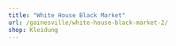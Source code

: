 ```yaml
---
title: "White House Black Market"
url: /gainesville/white-house-black-market-2/
shop: Kleidung
---
```

